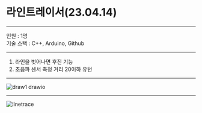 # 라인트레이서(23.04.14)

<hr/>

인원 : 1명 <br/>
기술 스택 : C++, Arduino, Github

<hr/>

1. 라인을 벗어나면 후진 기능 <br/>
2. 초음파 센서 측정 거리 20이하 유턴

<hr/>

![draw1 drawio](https://user-images.githubusercontent.com/129159977/235429758-4e7ed553-1cd2-4a16-a029-3b7a85235d36.png)

<hr/>

![linetrace](https://user-images.githubusercontent.com/129159977/235820746-c56d6bb1-36bb-44b9-a928-7ae6dc420b61.gif)
